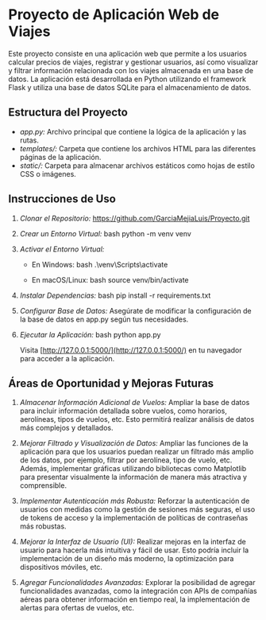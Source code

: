 # Proyecto de Aplicación Web de Viajes

Este proyecto consiste en una aplicación web que permite a los usuarios calcular precios de viajes, registrar y gestionar usuarios, así como visualizar y filtrar información relacionada con los viajes almacenada en una base de datos. La aplicación está desarrollada en Python utilizando el framework Flask y utiliza una base de datos SQLite para el almacenamiento de datos.

## Estructura del Proyecto

- *app.py:* Archivo principal que contiene la lógica de la aplicación y las rutas.
- *templates/:* Carpeta que contiene los archivos HTML para las diferentes páginas de la aplicación.
- *static/:* Carpeta para almacenar archivos estáticos como hojas de estilo CSS o imágenes.

## Instrucciones de Uso

1. *Clonar el Repositorio:*
   https://github.com/GarciaMejiaLuis/Proyecto.git
   

3. *Crear un Entorno Virtual:*
   bash
   python -m venv venv
   

4. *Activar el Entorno Virtual:*
   - En Windows:
     bash
     .\venv\Scripts\activate
     
   - En macOS/Linux:
     bash
     source venv/bin/activate
     

5. *Instalar Dependencias:*
   bash
   pip install -r requirements.txt
   

6. *Configurar Base de Datos:*
   Asegúrate de modificar la configuración de la base de datos en app.py según tus necesidades.

7. *Ejecutar la Aplicación:*
   bash
   python app.py
   

   Visita [http://127.0.0.1:5000/](http://127.0.0.1:5000/) en tu navegador para acceder a la aplicación.

## Áreas de Oportunidad y Mejoras Futuras

1. *Almacenar Información Adicional de Vuelos:*
   Ampliar la base de datos para incluir información detallada sobre vuelos, como horarios, aerolíneas, tipos de vuelos, etc. Esto permitirá realizar análisis de datos más complejos y detallados.

2. *Mejorar Filtrado y Visualización de Datos:*
   Ampliar las funciones de la aplicación para que los usuarios puedan realizar un filtrado más amplio de los datos, por ejemplo, filtrar por aerolínea, tipo de vuelo, etc. Además, implementar gráficas utilizando bibliotecas como Matplotlib para presentar visualmente la información de manera más atractiva y comprensible.

3. *Implementar Autenticación más Robusta:*
   Reforzar la autenticación de usuarios con medidas como la gestión de sesiones más seguras, el uso de tokens de acceso y la implementación de políticas de contraseñas más robustas.

4. *Mejorar la Interfaz de Usuario (UI):*
   Realizar mejoras en la interfaz de usuario para hacerla más intuitiva y fácil de usar. Esto podría incluir la implementación de un diseño más moderno, la optimización para dispositivos móviles, etc.

5. *Agregar Funcionalidades Avanzadas:*
   Explorar la posibilidad de agregar funcionalidades avanzadas, como la integración con APIs de compañías aéreas para obtener información en tiempo real, la implementación de alertas para ofertas de vuelos, etc.
